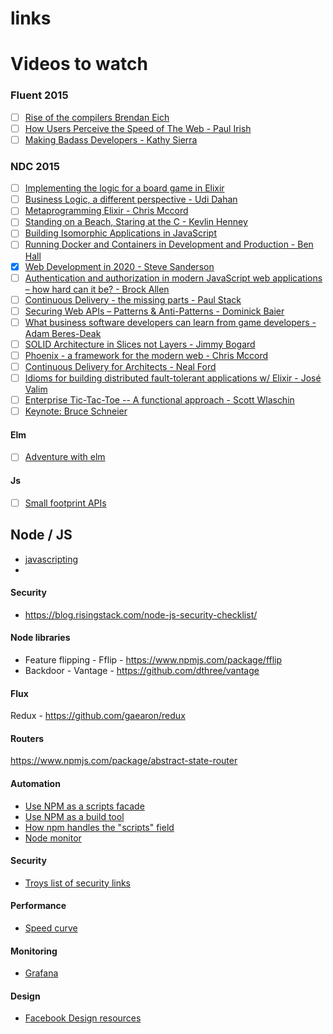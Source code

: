 # links

# Videos to watch

### Fluent 2015
- [ ] [Rise of the compilers Brendan Eich](https://www.youtube.com/watch?v=PlmsweSNhTw)
- [ ] [How Users Perceive the Speed of The Web - Paul Irish](https://www.youtube.com/watch?v=2ksXo2_Lfl0)
- [ ] [Making Badass Developers - Kathy Sierra](https://www.youtube.com/watch?v=FKTxC9pl-WM)

### NDC 2015
- [ ] [Implementing the logic for a board game in Elixir](https://vimeo.com/131757761) 
- [ ] [Business Logic, a different perspective - Udi Dahan](https://vimeo.com/131757759)
- [ ] [Metaprogramming Elixir - Chris Mccord](https://vimeo.com/131643017)
- [ ] [Standing on a Beach, Staring at the C - Kevlin Henney](https://vimeo.com/131640723)
- [ ] [Building Isomorphic Applications in JavaScript](https://vimeo.com/131640205)
- [ ] [Running Docker and Containers in Development and Production - Ben Hall](https://vimeo.com/131639823)
- [x] [Web Development in 2020 - Steve Sanderson](https://vimeo.com/131637102)
- [ ] [Authentication and authorization in modern JavaScript web applications – how hard can it be? - Brock Allen](https://vimeo.com/131636653)
- [ ] [Continuous Delivery - the missing parts - Paul Stack](https://vimeo.com/131636649)
- [ ] [Securing Web APIs – Patterns & Anti-Patterns - Dominick Baier](https://vimeo.com/131635255)
- [ ] [What business software developers can learn from game developers - Adam Beres-Deak](https://vimeo.com/131634705)
- [ ] [SOLID Architecture in Slices not Layers - Jimmy Bogard](https://vimeo.com/131633177)
- [ ] [Phoenix - a framework for the modern web - Chris Mccord](https://vimeo.com/131633172)
- [ ] [Continuous Delivery for Architects - Neal Ford](https://vimeo.com/131632251)
- [ ] [Idioms for building distributed fault-tolerant applications w/ Elixir - José Valim](https://vimeo.com/131631884)
- [ ] [Enterprise Tic-Tac-Toe -- A functional approach - Scott Wlaschin](https://vimeo.com/131196782)
- [ ] [Keynote: Bruce Schneier](https://vimeo.com/131115865)

#### Elm
- [ ] [Adventure with elm](http://theburningmonk.com/2015/06/my-adventure-with-elm-ncrafts/)

#### Js
- [ ] [Small footprint APIs](https://www.youtube.com/watch?v=4anAwXYqLG8)

## Node / JS
- [javascripting](https://www.javascripting.com/)
- 
#### Security
- https://blog.risingstack.com/node-js-security-checklist/

#### Node libraries
- Feature flipping - Fflip - https://www.npmjs.com/package/fflip
- Backdoor - Vantage - https://github.com/dthree/vantage

#### Flux
Redux - https://github.com/gaearon/redux

#### Routers
https://www.npmjs.com/package/abstract-state-router

#### Automation
- [Use NPM as a scripts facade](https://bocoup.com/weblog/a-facade-for-tooling-with-npm-scripts)
- [Use NPM as a build tool](http://blog.keithcirkel.co.uk/how-to-use-npm-as-a-build-tool/)
- [How npm handles the "scripts" field](https://docs.npmjs.com/misc/scripts)
- [Node monitor](https://www.npmjs.com/package/nodemon)

#### Security
- [Troys list of security links](http://www.troyhunt.com/2015/09/troys-ultimate-list-of-security-links.html)
 
#### Performance
- [Speed curve](https://speedcurve.com/)

#### Monitoring
- [Grafana](http://grafana.org/features/)

#### Design
- [Facebook Design resources](http://facebook.github.io/design/)
